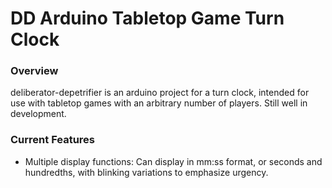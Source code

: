 # DD Arduino Tabletop Game Turn Clock
### Overview
deliberator-depetrifier is an arduino project for a turn clock, intended for use with tabletop games with an arbitrary number of players. Still well in development.
### Current Features
- Multiple display functions: Can display in mm:ss format, or seconds and hundredths, with blinking variations to emphasize urgency. 
